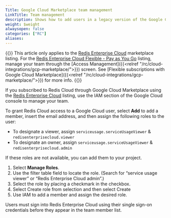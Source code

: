 ```yaml
---
Title: Google Cloud Marketplace team management
LinkTitle: Team management
description: Shows how to add users in a legacy version of the Google Cloud Marketplace subscription.
weight: $weight
alwaysopen: false
categories: ["RC"]
aliases: 
---
```


{{<banner-article bannerColor="#fff8dc">}}
This article only applies to the [Redis Enterprise Cloud](https://console.cloud.google.com/marketplace/product/endpoints/gcp.redisenterprise.com) marketplace listing. For the [Redis Enterprise Cloud Flexible - Pay as You Go](https://console.cloud.google.com/marketplace/product/redis-marketplace-isaas/redis-enterprise-cloud-flexible-plan) listing, manage your team through the [Access Management]({{<relref "/rc/cloud-integrations/gcp-marketplace/">}}) screen. See [Flexible subscriptions with Google Cloud Marketplace]({{<relref "/rc/cloud-integrations/gcp-marketplace/">}}) for more info.
{{</banner-article>}}

If you subscribed to Redis Cloud through Google Cloud Marketplace using the [Redis Enterprise Cloud](https://console.cloud.google.com/marketplace/product/endpoints/gcp.redisenterprise.com) listing, use the IAM section of the Google Cloud console to manage your team.

To grant Redis Cloud access to a Google Cloud user, select **Add** to add a member, insert the email address, and then assign the following roles to the user:
- To designate a viewer, assign `serviceusage.serviceUsageViewer` & `redisenterprisecloud.viewer`
- To designate an owner, assign `serviceusage.serviceUsageViewer` & `redisenterprisecloud.admin`


If these roles are not available, you can add them to your project.

1. Select **Manage Roles**.
2. Use the filter table field to locate the role. (Search for “service usage viewer” or “Redis Enterprise Cloud admin”.)
3. Select the role by placing a checkmark in the checkbox.
4. Select Create role from selection and then select Create
5. Use IAM to add a member and assign the desired role.

Users must sign into Redis Enterprise Cloud using their single sign-on credentials before they appear in the team member list.
